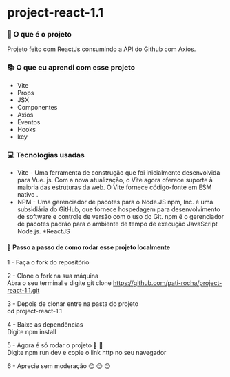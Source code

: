 # project-react-1.1

### 🎯 O que é o projeto
 Projeto feito com ReactJs consumindo a API do Github com Axios.

### 📚 O que eu aprendi com esse projeto

  * Vite
  * Props
  * JSX
  * Componentes
  * Axios
  * Eventos
  * Hooks
  * key

### 💻 Tecnologias usadas

 * Vite - Uma ferramenta de construção que foi inicialmente desenvolvida para Vue. js. Com a nova atualização, o Vite agora oferece suporte à maioria das estruturas da web. O Vite fornece código-fonte em ESM nativo .
 * NPM - Uma gerenciador de pacotes para o Node.JS npm, Inc. é uma subsidiária do GitHub, que fornece hospedagem para desenvolvimento de software e controle de versão com o uso do Git. npm é o gerenciador de pacotes padrão para o ambiente de tempo de execução JavaScript Node.js.
 *ReactJS
 
#### 📝 Passo a passo de como rodar esse projeto localmente

  1 - Faça o fork do repositório
 
  2 - Clone o fork na sua máquina 
   <br/>
     Abra o seu terminal e digite git clone https://github.com/pati-rocha/project-react-1.1.git
  
  3 - Depois de clonar entre na pasta do projeto
   <br/>
     cd project-react-1.1
  
  4 - Baixe as dependências 
   <br/>
     Digite npm install
     
  5 - Agora é só rodar o projeto  🎉 🎉
   <br/>
     Digite npm run dev e copie o link http no seu navegador 
     
  6 - Aprecie sem moderação 😊 😊 😊
     
  
